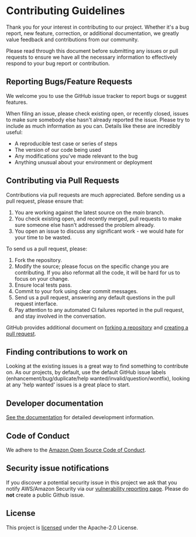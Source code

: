 # Contributing Guidelines

Thank you for your interest in contributing to our project. Whether it's a bug
report, new feature, correction, or additional documentation, we greatly value
feedback and contributions from our community.

Please read through this document before submitting any issues or pull requests
to ensure we have all the necessary information to effectively respond to your
bug report or contribution.

## Reporting Bugs/Feature Requests

We welcome you to use the GitHub issue tracker to report bugs or suggest
features.

When filing an issue, please check existing open, or recently closed, issues to
make sure somebody else hasn't already reported the issue. Please try to
include as much information as you can. Details like these are incredibly
useful:

* A reproducible test case or series of steps
* The version of our code being used
* Any modifications you've made relevant to the bug
* Anything unusual about your environment or deployment

## Contributing via Pull Requests

Contributions via pull requests are much appreciated. Before sending us a pull
request, please ensure that:

1. You are working against the latest source on the *main* branch.
2. You check existing open, and recently merged, pull requests to make sure
   someone else hasn't addressed the problem already.
3. You open an issue to discuss any significant work - we would hate for your
   time to be wasted.

To send us a pull request, please:

1. Fork the repository.
2. Modify the source; please focus on the specific change you are contributing.
   If you also reformat all the code, it will be hard for us to focus on your
   change.
3. Ensure local tests pass.
4. Commit to your fork using clear commit messages.
5. Send us a pull request, answering any default questions in the pull request
   interface.
6. Pay attention to any automated CI failures reported in the pull request, and
   stay involved in the conversation.

GitHub provides additional document on [forking a repository][fork] and
[creating a pull request][pr].

[fork]: https://help.github.com/articles/fork-a-repo/
[pr]: https://help.github.com/articles/creating-a-pull-request/

## Finding contributions to work on

Looking at the existing issues is a great way to find something to contribute
on. As our projects, by default, use the default GitHub issue labels
(enhancement/bug/duplicate/help wanted/invalid/question/wontfix), looking at
any 'help wanted' issues is a great place to start.

## Developer documentation

[See the documentation][dev-docs] for detailed development information.

[dev-docs]: https://aws-controllers-k8s.github.io/community/docs/contributor-docs/overview/

## Code of Conduct

We adhere to the [Amazon Open Source Code of Conduct][coc].

[coc]: https://aws.github.io/code-of-conduct

## Security issue notifications

If you discover a potential security issue in this project we ask that you
notify AWS/Amazon Security via our [vulnerability reporting page][vuln]. Please
do **not** create a public Github issue.

[vuln]: http://aws.amazon.com/security/vulnerability-reporting/

## License

This project is [licensed](./LICENSE) under the Apache-2.0 License.
